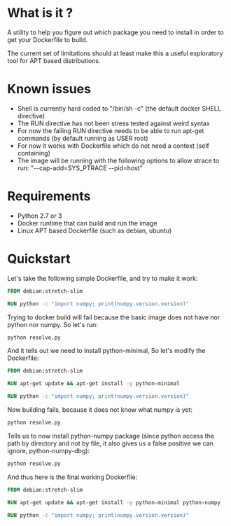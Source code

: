 # What is it ?

A utility to help you figure out which package you need to install in order to get your Dockerfile to build.

The current set of limitations should at least make this a useful exploratory tool for APT based distributions.

# Known issues

* Shell is currently hard coded to "/bin/sh -c" (the default docker SHELL directive)
* The RUN directive has not been stress tested against weird syntax
* For now the failing RUN directive needs to be able to run apt-get commands (by default running as USER root)
* For now it works with Dockerfile which do not need a context (self containing)
* The image will be running with the following options to allow strace to run: "--cap-add=SYS_PTRACE --pid=host"

# Requirements

* Python 2.7 or 3
* Docker runtime that can build and run the image
* Linux APT based Dockerfile (such as debian, ubuntu)

# Quickstart

Let's take the following simple Dockerfile, and try to make it work:

```Dockerfile
FROM debian:stretch-slim

RUN python -c "import numpy; print(numpy.version.version)"
```

Trying to docker build will fail because the basic image does not have nor python nor numpy. So let's run:

```bash
python resolve.py
```

And it tells out we need to install python-minimal, So let's modify the Dockerfile:

```Dockerfile
FROM debian:stretch-slim

RUN apt-get update && apt-get install -y python-minimal

RUN python -c "import numpy; print(numpy.version.version)"
```

Now building fails, because it does not know what numpy is yet:

```bash
python resolve.py
```

Tells us to now install python-numpy package (since python access the path by directory and not by file, it also gives us a false positive we can ignore, python-numpy-dbg):

```bash
python resolve.py
```

And thus here is the final working Dockerfile:

```Dockerfile
FROM debian:stretch-slim

RUN apt-get update && apt-get install -y python-minimal python-numpy

RUN python -c "import numpy; print(numpy.version.version)"
```
